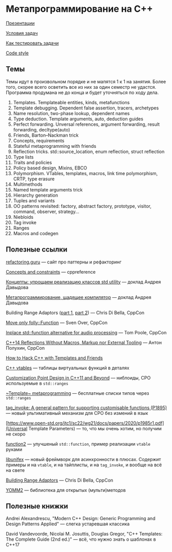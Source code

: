 Метапрограммирование на C++
============================

[Презентации](https://drive.google.com/drive/folders/1JUSjHeZMyicojhJ7ebN3aStnU7VxqZEq?usp=sharing)

[Условия задач](/tasks)

[Как тестировать задачи](/tasks/testing.md)

[Code style](/codestyle.md)

## Темы
Темы идут в произвольном порядке и не мапятся 1 к 1 на занятия. Более того, скорее всего осветить все из них за один семестр не удастся. Программа продумана не до конца и будет уточняться по ходу дела.

1. Templates. Templateable entities, kinds, metafunctions
2. Template debugging. Dependent false assertion, tracers, archetypes
3. Name resolution, two-phase lookup, dependent names 
4. Type deduction. Template arguments, auto, deduction guides
5. Perfect forwarding. Unversal references, argument forwarding, result forwarding, decltype(auto)
6. Friends, Barton–Nackman trick
7. Concepts, requirements
8. Stateful metaprogramming with friends
9. Reflection tricks. std::source_location, enum reflection, struct reflection
10. Type lists
11. Traits and policies
12. Policy based design, Mixins, EBCO
13. Polymorphism. VTables, templates, macros, link time polymorphism, CRTP, type erasure
14. Multimethods
15. Named template arguments trick
16. Hierarchy generation
17. Tuples and variants
18. OO patterns revisited: factory, abstract factory, prototype, visitor, command, observer, strategy...
19. Niebloids
20. Tag invoke
21. Ranges
22. Macros and codegen

## Полезные ссылки

[refactoring.guru](http://refactoring.guru/) &mdash; сайт про паттерны и рефакторинг

[Concepts and constraints](https://en.cppreference.com/w/cpp/language/constraints) &mdash; cppreference

[Концепты: упрощаем реализацию классов std utility](https://youtu.be/udTEfwCkmaw) &mdash; доклад Андрея Давыдова

[Метапрограммирование, щадящее компилятор](https://www.youtube.com/watch?v=udTEfwCkmaw) &mdash; доклад Андрея Давыдова

Building Range Adaptors ([part 1](https://www.youtube.com/watch?v=YWayW5ePpkY), [part 2](https://www.youtube.com/watch?v=g-F280_AQp8)) &mdash; Chris Di Bella, CppCon

[Move only folly::Function](https://youtu.be/SToaMS3jNH0) &mdash; Sven Over, CppCon

[Inplace std::function alternative for audio processing](https://youtu.be/VY83afAJUIg) &mdash; Tom Poole, CppCon

[C++14 Reflections Without Macros, Markup nor External Tooling](https://youtu.be/abdeAew3gmQ) &mdash; Антон Полухин, CppCon

[How to Hack C++ with Templates and Friends](https://www.worldcadaccess.com/blog/2020/05/how-to-hack-c-with-templates-and-friends.html)

[C++ vtables](https://shaharmike.com/cpp/vtable-part1/) &mdash; таблицы виртуальных функций в деталях

[Customization Point Design in C++11 and Beyond](http://ericniebler.com/2014/10/21/customization-point-design-in-c11-and-beyond/) &mdash; ниблоиды, CPO используемые в `std::ranges`

[~Template~ metaprogramming](https://github.com/boost-ext/mp) &mdash; бесплатные списки типов через `std::ranges`

[tag_invoke: A general pattern for supporting
customisable functions (P1895)](http://open-std.org/JTC1/SC22/WG21/docs/papers/2019/p1895r0.pdf) &mdash; новый ультимативный механизм для CPO без измений в язык

[https://www.open-std.org/jtc1/sc22/wg21/docs/papers/2020/p1985r1.pdf](Universal Template Parameters) &mdash; то, что мы очень хотим, но получим не скоро

[function2](https://github.com/Naios/function2) &mdash; улучшеный `std::function`, пример реализации `vtable` руками

[libunifex](https://github.com/facebookexperimental/libunifex) &mdash; новый фреймворк для асинхронности в плюсах. Содержит примеры и на `vtable`, и на тайплисты, и на `tag_invoke`, и вообще на всё на свете

[Building Range Adaptors](https://www.youtube.com/watch?v=YWayW5ePpkY) &mdash; Chris Di Bella, CppCon

[YOMM2](https://github.com/jll63/yomm2) &mdash; библиотека для открытых (мульти)методов

## Полезные книжки

Andrei Alexandrescu, "Modern C++ Design: Generic Programming and Design Patterns Applied" &mdash; слегка устаревшая классика

David Vandevoorde, Nicolai M. Josuttis, Douglas Gregor, "C++ Templates: The Complete Guide (2nd ed.)" &mdash; всё, что нужно знать о шаблонах в C++17
